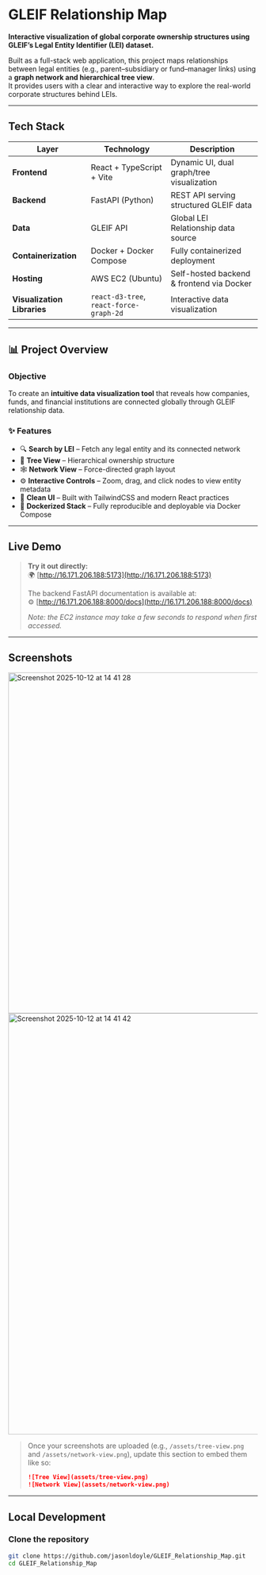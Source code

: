 # GLEIF Relationship Map

**Interactive visualization of global corporate ownership structures using GLEIF’s Legal Entity Identifier (LEI) dataset.**

Built as a full-stack web application, this project maps relationships between legal entities (e.g., parent–subsidiary or fund–manager links) using a **graph network and hierarchical tree view**.  
It provides users with a clear and interactive way to explore the real-world corporate structures behind LEIs.

---

## Tech Stack

| Layer | Technology | Description |
|--------|-------------|-------------|
| **Frontend** | React + TypeScript + Vite | Dynamic UI, dual graph/tree visualization |
| **Backend** | FastAPI (Python) | REST API serving structured GLEIF data |
| **Data** | GLEIF API | Global LEI Relationship data source |
| **Containerization** | Docker + Docker Compose | Fully containerized deployment |
| **Hosting** | AWS EC2 (Ubuntu) | Self-hosted backend & frontend via Docker |
| **Visualization Libraries** | `react-d3-tree`, `react-force-graph-2d` | Interactive data visualization |

---

## 📊 Project Overview

### Objective
To create an **intuitive data visualization tool** that reveals how companies, funds, and financial institutions are connected globally through GLEIF relationship data.

### ✨ Features
- 🔍 **Search by LEI** – Fetch any legal entity and its connected network  
- 🌳 **Tree View** – Hierarchical ownership structure  
- 🕸️ **Network View** – Force-directed graph layout  
- ⚙️ **Interactive Controls** – Zoom, drag, and click nodes to view entity metadata  
- 🎨 **Clean UI** – Built with TailwindCSS and modern React practices  
- 🐳 **Dockerized Stack** – Fully reproducible and deployable via Docker Compose  

---

## Live Demo

> **Try it out directly:**  
> 🌍 [http://16.171.206.188:5173](http://16.171.206.188:5173)  
>
> The backend FastAPI documentation is available at:  
> ⚙️ [http://16.171.206.188:8000/docs](http://16.171.206.188:8000/docs)
>
> *Note: the EC2 instance may take a few seconds to respond when first accessed.*

---

## Screenshots
<img width="1486" height="687" alt="Screenshot 2025-10-12 at 14 41 28" src="https://github.com/user attachments/assets/a6d289f4-8df7-4982-b158-325aad76f5f0" />
<img width="1486" height="849" alt="Screenshot 2025-10-12 at 14 41 42" src="https://github.com/user-attachments/assets/90dceb11-0955-4c77-afa4-205028d806c3" />

> Once your screenshots are uploaded (e.g., `/assets/tree-view.png` and `/assets/network-view.png`), update this section to embed them like so:
>
> ```markdown
> ![Tree View](assets/tree-view.png)
> ![Network View](assets/network-view.png)
> ```

---

## Local Development

### Clone the repository
```bash
git clone https://github.com/jasonldoyle/GLEIF_Relationship_Map.git
cd GLEIF_Relationship_Map
